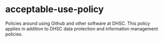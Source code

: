 # acceptable-use-policy
Policies around using Github and other software at DHSC. This policy applies in addition to DHSC data protection and information management policies.
